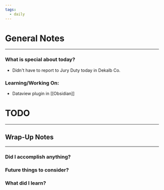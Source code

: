 ```yaml
---
tags:
  - daily
---
```


# General Notes
---
### What is special about today?
- Didn't have to report to Jury Duty today in Dekalb Co.

### Learning/Working On:
- Dataview plugin in [[Obsidian]]



# TODO
---




## Wrap-Up Notes
---
### Did I accomplish anything?
### Future things to consider?
### What did I learn?
